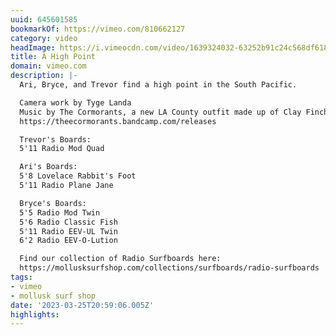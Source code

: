 ```yaml
---
uuid: 645601585
bookmarkOf: https://vimeo.com/810662127
category: video
headImage: https://i.vimeocdn.com/video/1639324032-63252b91c24c568df618a661534a1cb2d83f48659d558e9a87feb315d25a56b4-d_295x166
title: A High Point
domain: vimeo.com
description: |-
  Ari, Bryce, and Trevor find a high point in the South Pacific.

  Camera work by Tyge Landa
  Music by The Cormorants, a new LA County outfit made up of Clay Finch and Brian Bartus (those names might ring a bell... Mapache, Monde UFO). Check out their music here:
  https://theecormorants.bandcamp.com/releases

  Trevor's Boards:
  5'11 Radio Mod Quad

  Ari's Boards:
  5'8 Lovelace Rabbit's Foot
  5'11 Radio Plane Jane

  Bryce's Boards:
  5'5 Radio Mod Twin
  5'6 Radio Classic Fish
  5'11 Radio EEV-UL Twin
  6'2 Radio EEV-O-Lution

  Find our collection of Radio Surfboards here:
  https://mollusksurfshop.com/collections/surfboards/radio-surfboards
tags:
- vimeo
- mollusk surf shop
date: '2023-03-25T20:59:06.005Z'
highlights: 
---
```




